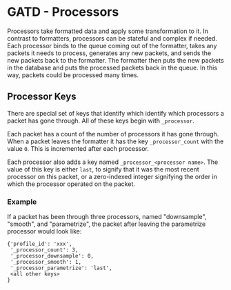 GATD - Processors
=================

Processors take formatted data and apply some transformation to it. In contrast
to formatters, processors can be stateful and complex if needed.
Each processor binds to the queue coming out of the formatter, takes any packets
it needs to process, generates any new packets, and sends the new packets
back to the formatter. The formatter then puts the new packets in the database
and puts the processed packets back in the queue. In this way, packets could
be processed many times.

Processor Keys
--------------

There are special set of keys that identify which identify which processors
a packet has gone through. All of these keys begin with `_processor`.

Each packet has a count of the number of processors it has gone through.
When a packet leaves the formatter it has the key `_processor_count` with the
value `0`. This is incremented after each processor.

Each processor also adds a key named `_processor_<processor name>`. The value
of this key is either `last`, to signify that it was the most recent processor
on this packet, or a zero-indexed integer signifying the order in which the
processor operated on the packet.

### Example

If a packet has been through three processors, named "downsample", "smooth",
and "parametrize", the packet after leaving the parametrize processor would
look like:

    {'profile_id': 'xxx',
     '_processor_count': 3,
     '_processor_downsample': 0,
     '_processor_smooth': 1,
     '_processor_parametrize': 'last',
     <all other keys>
    }
